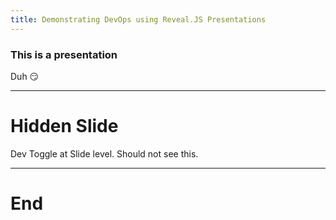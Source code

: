 ```yaml
---
title: Demonstrating DevOps using Reveal.JS Presentations
---
```


### This is a presentation

Duh 😏

---

<!-- .slide: data-visibility="hidden" -->

# Hidden Slide

Dev Toggle at Slide level. Should not see this.

---

# End